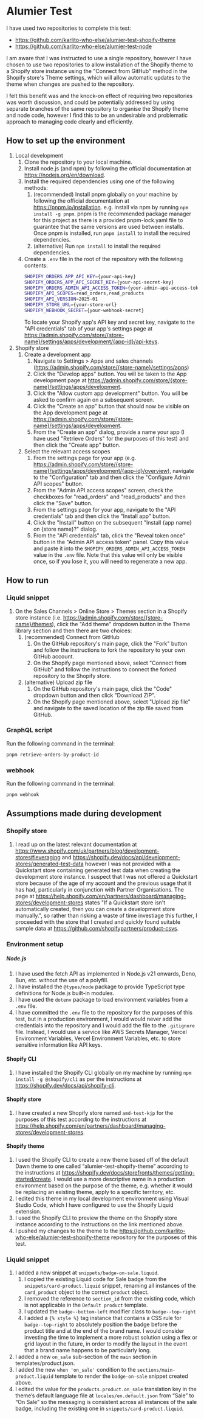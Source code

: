 # Alumier Test
I have used two repositories to complete this test:
* https://github.com/karlito-who-else/alumier-test-shopify-theme
* https://github.com/karlito-who-else/alumier-test-node

I am aware that I was instructed to use a single repository, however I have chosen to use two repositories to allow installation of the Shopify theme to a Shopify store instance using the "Connect from GitHub" method in the Shopify store's Theme settings, which will allow automatic updates to the theme when changes are pushed to the repository.

I felt this benefit was and the knock-on effect of requiring two repositories was worth discussion, and could be potentially addressed by using separate branches of the same repository to organise the Shopify theme and node code, however I find this to be an undesirable and problematic approach to managing code clearly and efficiently.

## How to set up the environment
1. Local development
    1. Clone the repository to your local machine.
    1. Install node.js (and npm) by following the official documentation at https://nodejs.org/en/download.
    1. Install the required dependencies using one of the following methods:
        1. (recommended) Install pnpm globally on your machine by following the official documentation at https://pnpm.io/installation. e.g. install via npm by running `npm install -g pnpm`.
        pnpm is the recommended package manager for this project as there is a provided pnpm-lock.yaml file to guarantee that the same versions are used between installs.
        Once pnpm is installed, run `pnpm install` to install the required dependencies.
        1. (alternative) Run `npm install` to install the required dependencies.
    1. Create a `.env` file in the root of the repository with the following contents:
        ```sh
        SHOPIFY_ORDERS_APP_API_KEY={your-api-key}
        SHOPIFY_ORDERS_APP_API_SECRET_KEY={your-api-secret-key}
        SHOPIFY_ORDERS_ADMIN_API_ACCESS_TOKEN={your-admin-api-access-token}
        SHOPIFY_API_SCOPES=read_orders,read_products
        SHOPIFY_API_VERSION=2025-01
        SHOPIFY_STORE_URL={your-store-url}
        SHOPIFY_WEBHOOK_SECRET={your-webhook-secret}
        ```
        To locate your Shopify app's API key and secret key, navigate to the "API credentials" tab of your app's settings page at https://admin.shopify.com/store/{store-name}/settings/apps/development/{app-id}/api-keys.
1. Shopify store
    1. Create a development app
        1. Navigate to Settings > Apps and sales channels (https://admin.shopify.com/store/{store-name}/settings/apps)
        1. Click the "Develop apps" button.  You will be taken to the App development page at https://admin.shopify.com/store/{store-name}/settings/apps/development.
        1. Click the "Allow custom app development" button.  You will be asked to confirm again on a subsequent screen.
        1. Click the "Create an app" button that should now be visible on the App development page at https://admin.shopify.com/store/{store-name}/settings/apps/development.
        1. From the "Create an app" dialog, provide a name your app (I have used "Retrieve Orders" for the purposes of this test) and then click the "Create app" button.
    1. Select the relevant access scopes
        1. From the settings page for your app (e.g. https://admin.shopify.com/store/{store-name}/settings/apps/development/{app-id}/overview), navigate to the "Configuration" tab and then click the "Configure Admin API scopes" button.
        1. From the "Admin API access scopes" screen, check the checkboxes for "read_orders" and "read_products" and then click the "Save" button.
        1. From the settings page for your app, navigate to the "API credentials" tab and then click the "Install app" button.
        1. Click the "Install" button on the subsequent "Install {app name} on {store name}?" dialog.
        1. From the "API credentials" tab, click the "Reveal token once" button in the "Admin API access token" panel.  Copy this value and paste it into the `SHOPIFY_ORDERS_ADMIN_API_ACCESS_TOKEN` value in the `.env` file.  Note that this value will only be visible once, so if you lose it, you will need to regenerate a new app.

## How to run

### Liquid snippet
1. On the Sales Channels > Online Store > Themes section in a Shopify store instance (i.e. https://admin.shopify.com/store/{store-name}/themes), click the "Add theme" dropdown button in the Theme library section and then there are two choices:
    1. (recommended) Connect from GitHub
        1. On the GitHub repository's main page, click the "Fork" button and follow the instructions to fork the repository to your own GitHub account.
        1. On the Shopify page mentioned above, select "Connect from GitHub" and follow the instructions to connect the forked repository to the Shopify store.
    1. (alternative) Upload zip file
        1. On the GitHub repository's main page, click the "Code" dropdown button and then click "Download ZIP".
        1. On the Shopify page mentioned above, select "Upload zip file" and navigate to the saved location of the zip file saved from GitHub.

### GraphQL script
Run the following command in the terminal:
```sh
pnpm retrieve-orders-by-product-id
```

### webhook
Run the following command in the terminal:
```sh
pnpm webhook
```

## Assumptions made during development

### Shopify store
1. I read up on the latest relevant documentation at https://www.shopify.com/uk/partners/blog/development-stores#leveraging and https://shopify.dev/docs/api/development-stores/generated-test-data however I was not provided with a Quickstart store containing generated test data when creating the development store instance.  I suspect that I was not offered a Quickstart store because of the age of my account and the previous usage that it has had, particularly in conjunction with Partner Organisations.  The page at https://help.shopify.com/en/partners/dashboard/managing-stores/development-stores states "If a Quickstart store isn't automatically created, then you can create a development store manually.", so rather than risking a waste of time investiage this further, I proceeded with the store that I created and quickly found suitable sample data at https://github.com/shopifypartners/product-csvs.

### Environment setup

##### Node.js
1. I have used the fetch API as implemented in Node.js v21 onwards, Deno, Bun, etc. without the use of a polyfill.
1. I have installed the `@types/node` package to provide TypeScript type definitions for Node.js built-in modules.
1. I have used the `dotenv` package to load environment variables from a `.env` file.
1. I have committed the `.env` file to the repository for the purposes of this test, but in a production environment, I would would never add the credentials into the repository and I would add the file to the `.gitignore` file.  Instead, I would use a service like AWS Secrets Manager, Vercel Environment Variables, Vercel Environment Variables, etc. to store sensitive information like API keys.

#### Shopify CLI
1. I have installed the Shopify CLI globally on my machine by running `npm install -g @shopify/cli` as per the instructions at https://shopify.dev/docs/api/shopify-cli.

#### Shopify store
1. I have created a new Shopify store named `amd-test-kjp` for the purposes of this test according to the instructions at https://help.shopify.com/en/partners/dashboard/managing-stores/development-stores.

#### Shopify theme
1. I used the Shopify CLI to create a new theme based off of the default Dawn theme to one called “alumier-test-shopify-theme” according to the instructions at https://shopify.dev/docs/storefronts/themes/getting-started/create.  I would use a more descriptive name in a production environment based on the purpose of the theme, e.g. whether it would be replacing an existing theme, apply to a specific territory, etc.
1. I edited this theme in my local development environment using Visual Studio Code, which I have configured to use the Shopify Liquid extension.
1. I used the Shopify CLI to preview the theme on the Shopify store instance according to the instructions on the link mentioned above.
1. I pushed my changes to the theme to the https://github.com/karlito-who-else/alumier-test-shopify-theme repository for the purposes of this test.

### Liquid snippet
1. I added a new snippet at `snippets/badge-on-sale.liquid`.
    1. I copied the existing Liquid code for Sale badge from the `snippets/card-product.liquid` snippet, renaming all instances of the `card_product` object to the correct `product` object.
    1. I removed the reference to `section_id` from the existing code, which is not applicable in the `Default product` template.
    1. I updated the `badge--bottom-left` modifier class to `badge--top-right`
    1. I added a `{% style %}` tag instance that contains a CSS rule for `badge--top-right` to absolutely position the badge before the product title and at the end of the brand name.  I would consider investing the time to implement a more robust solution using a flex or grid layout in the future, in order to modify the layout in the event that a brand name happens to be particularly long.
1. I added a new `on_sale` sub-section of the `main` section in templates/product.json.
1. I added the new `when 'on_sale'` condition to the `sections/main-product.liquid` template to render the `badge-on-sale` snippet created above.
1. I edited the value for the `products.product.on_sale` translation key in the theme’s default language file at `locales/en.default.json` from “Sale” to “On Sale” so the messaging is consistent across all instances of the sale badge, including the existing one in `snippets/card-product.liquid`.